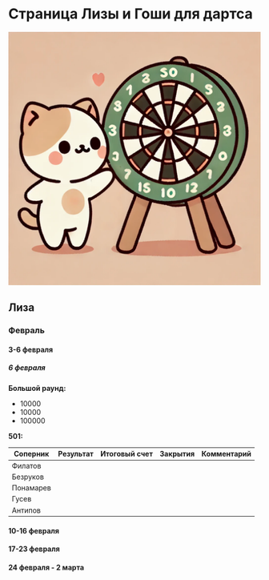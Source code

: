 # Страница Лизы и Гоши для дартса
![котёнка](/img_cat.png)
## Лиза
### Февраль
#### 3-6 февраля
##### 6 февраля

**Большой раунд:**
 * 10000
 * 10000
 * 100000

**501:**

| Соперник | Результат | Итоговый счет | Закрытия | Комментарий |
|----------|-----------|---------------|----------|-------------|
|Филатов|           |               |          |             |
|Безруков|           |               |          |             |
|Понамарев|           |               |          |             |
|Гусев|           |               |          |             |
|Антипов|           |               |          |             |


#### 10-16 февраля
#### 17-23 февраля
#### 24 февраля - 2 марта
